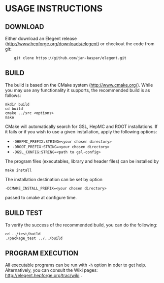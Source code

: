 # USAGE INSTRUCTIONS

## DOWNLOAD

Either download an Elegent release (http://www.hepforge.org/downloads/elegent) or checkout the code from git:
```
	git clone https://github.com/jan-kaspar/elegent.git
```


## BUILD

The build is based on the CMake system (http://www.cmake.org/). While you may use any functionality it supports, the recommended build is as follows:
```
mkdir build
cd build
cmake ../src <options>
make
```

CMake will automatically search for GSL, HepMC and ROOT installations. If it fails or if you wish to use a given installation, apply the following options:
 * `-DHEPMC_PREFIX:STRING=<your chosen directory>`
 * `-DROOT_PREFIX:STRING=<your chosen directory>`
 * `-DGSL_CONFIG:STRING=<path to gsl-config>`

The program files (executables, library and header files) can be installed by
```
make install
```

The installation destination can be set by option
```
-DCMAKE_INSTALL_PREFIX=<your chosen directory>
```
passed to cmake at configure time.


## BUILD TEST

To verify the success of the recommended build, you can do the following:
```
cd ../test/build
./package_test ../../build
```


## PROGRAM EXECUTION

All executable programs can be run with `-h` option in oder to get help. Alternatively, you can consult the Wiki pages: http://elegent.hepforge.org/trac/wiki .
